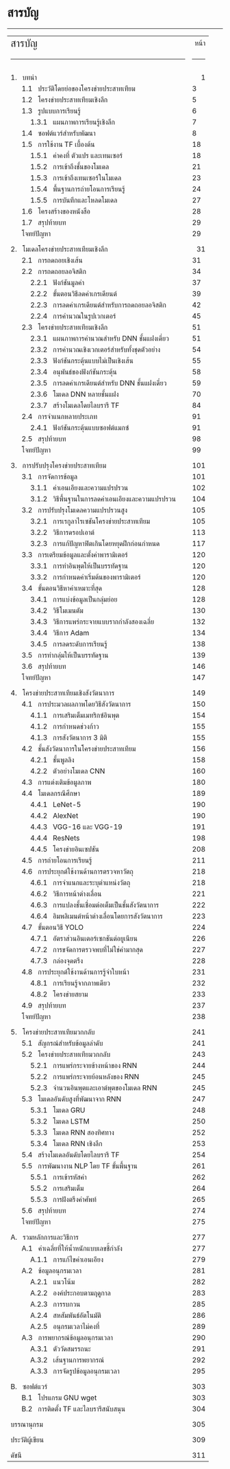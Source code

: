 <div style="page-break-after: always;"></div>


# สารบัญ

***

<table style="width:120%">
    <tr>
        <td style="width:80%"><div style="font-size: 18pt; text-align: left;">สารบัญ</div></td>
        <td><div style="text-align: right;">หน้า</div></td>
    </tr>
    <tr>
        <td><hr></td>
        <td><hr></td>
    </tr>
    <tr>
        <td style="width:90%"><div style="padding-top: 10px;">1. &nbsp; บทนำ</div></td><td><div style="text-align: right;padding-top: 10px;">1</div></td>
    </tr>
    <tr>
        <td>&nbsp; &nbsp; &nbsp; 1.1 &nbsp; ประวัติโดยย่อของโครงข่ายประสาทเทียม </td><td><div class="alignright">3</div></td>
    </tr>
    <tr>
        <td>&nbsp; &nbsp; &nbsp; 1.2 &nbsp; โครงข่ายประสาทเทียมเชิงลึก </td><td><div class="alignright">5</div></td>
    </tr>
    <tr>
        <td>&nbsp; &nbsp; &nbsp; 1.3 &nbsp; รูปแบบการเรียนรู้ </td><td><div class="alignright">6</div></td>
    </tr>
    <tr>
        <td>&nbsp; &nbsp; &nbsp; &emsp; 1.3.1 &nbsp; แผนภาพการเรียนรู้เชิงลึก</td><td><div class="alignright">7</div></td>
    </tr>
    <tr>
        <td>&nbsp; &nbsp; &nbsp; 1.4 &nbsp; ซอฟต์แวร์สำหรับพัฒนา </td><td><div class="alignright">8</div></td>
    </tr>
    <tr>
        <td>&nbsp; &nbsp; &nbsp; 1.5 &nbsp; การใช้งาน TF เบื้องต้น </td><td><div class="alignright">18</div></td>
    </tr>
    <tr>
        <td>&nbsp; &nbsp; &nbsp; &emsp; 1.5.1 &nbsp; ค่าคงที่ ตัวแปร และเทนเซอร์</td><td><div class="alignright">18</div></td>
    </tr>
    <tr>
        <td>&nbsp; &nbsp; &nbsp; &emsp; 1.5.2 &nbsp; การเข้าถึงชั้นของโมเดล</td><td><div class="alignright">21</div></td>
    </tr>        
    <tr>
        <td>&nbsp; &nbsp; &nbsp; &emsp; 1.5.3 &nbsp; การเข้าถึงเทนเซอร์ในโมเดล</td><td><div class="alignright">23</div></td>
    </tr> 
    <tr>
        <td>&nbsp; &nbsp; &nbsp; &emsp; 1.5.4 &nbsp; พื้นฐานการถ่ายโอนการเรียนรู้</td><td><div class="alignright">24</div></td>
    </tr>
    <tr>
        <td>&nbsp; &nbsp; &nbsp; &emsp; 1.5.5 &nbsp; การบันทึกและโหลดโมเดล</td><td><div class="alignright">27</div></td>
    </tr>
    <tr>
        <td>&nbsp; &nbsp; &nbsp; 1.6 &nbsp; โครงสร้างของหนังสือ </td><td><div class="alignright">28</div></td>
    </tr>
    <tr>
        <td>&nbsp; &nbsp; &nbsp; 1.7 &nbsp; สรุปท้ายบท </td><td><div class="alignright">29</div></td>
    </tr>
    <tr>
        <td>&nbsp; &nbsp; &nbsp; โจทย์ปัญหา </td><td><div class="alignright">29</div></td>
    </tr>
    <tr>
        <td style="width:90%"><div style="padding-top: 10px;">2. &nbsp; โมเดลโครงข่ายประสาทเทียมเชิงลึก</div></td><td><div style="text-align: right;padding-top: 10px;">31</div></td>
    </tr>
    <tr>
        <td>&nbsp; &nbsp; &nbsp; 2.1 &nbsp; การถดถอยเชิงเส้น </td><td><div class="alignright">31</div></td>
    </tr>
    <tr>
        <td>&nbsp; &nbsp; &nbsp; 2.2 &nbsp; การถดถอยลอจิสติก </td><td><div class="alignright">34</div></td>
    </tr>
    <tr>
        <td>&nbsp; &nbsp; &nbsp; &emsp; 2.2.1 &nbsp; ฟังก์ชันมูลค่า</td><td><div class="alignright">37</div></td>
    </tr>
    <tr>
        <td>&nbsp; &nbsp; &nbsp; &emsp; 2.2.2 &nbsp; ขั้นตอนวิธีลดค่าเกรเดียนต์</td><td><div class="alignright">39</div></td>
    </tr>
    <tr>
        <td>&nbsp; &nbsp; &nbsp; &emsp; 2.2.3 &nbsp; การลดค่าเกรเดียนต์สำหรับการถดถอยลอจิสติก</td><td><div class="alignright">42</div></td>
    </tr>
    <tr>
        <td>&nbsp; &nbsp; &nbsp; &emsp; 2.2.4 &nbsp; การคำนวณในรูปเวกเตอร์</td><td><div class="alignright">45</div></td>
    </tr>
    <tr>
        <td>&nbsp; &nbsp; &nbsp; 2.3 &nbsp; โครงข่ายประสาทเทียมเชิงลึก </td><td><div class="alignright">51</div></td>
    </tr>
    <tr>
        <td>&nbsp; &nbsp; &nbsp; &emsp; 2.3.1 &nbsp; แผนภาพการคำนวณสำหรับ DNN ชั้นแฝงเดี่ยว</td><td><div class="alignright">51</div></td>
    </tr>
    <tr>
        <td>&nbsp; &nbsp; &nbsp; &emsp; 2.3.2 &nbsp; การคำนวณเชิงเวกเตอร์สำหรับทั้งชุดตัวอย่าง</td><td><div class="alignright">54</div></td>
    </tr>
    <tr>
        <td>&nbsp; &nbsp; &nbsp; &emsp; 2.3.3 &nbsp; ฟังก์ชันกระตุ้นแบบไม่เป็นเชิงเส้น</td><td><div class="alignright">55</div></td>
    </tr>
    <tr>
        <td>&nbsp; &nbsp; &nbsp; &emsp; 2.3.4 &nbsp; อนุพันธ์ของฟังก์ชันกระตุ้น</td><td><div class="alignright">58</div></td>
    </tr>
    <tr>
        <td>&nbsp; &nbsp; &nbsp; &emsp; 2.3.5 &nbsp; การลดค่าเกรเดียนต์สำหรับ DNN ชั้นแฝงเดี่ยว</td><td><div class="alignright">59</div></td>
    </tr>
    <tr>
        <td>&nbsp; &nbsp; &nbsp; &emsp; 2.3.6 &nbsp; โมเดล DNN หลายชั้นแฝง</td><td><div class="alignright">70</div></td>
    </tr>
    <tr>
        <td>&nbsp; &nbsp; &nbsp; &emsp; 2.3.7 &nbsp; สร้างโมเดลโดยไลบรารี TF</td><td><div class="alignright">84</div></td>
    </tr>
    <tr>
        <td>&nbsp; &nbsp; &nbsp; 2.4 &nbsp; การจำแนกหลายประเภท </td><td><div class="alignright">91</div></td>
    </tr>
    <tr>
        <td>&nbsp; &nbsp; &nbsp; &emsp; 2.4.1 &nbsp; ฟังก์ชันกระตุ้นแบบซอฟต์แมกซ์</td><td><div class="alignright">91</div></td>
    </tr>
    <tr>
        <td>&nbsp; &nbsp; &nbsp; 2.5 &nbsp; สรุปท้ายบท </td><td><div class="alignright">98</div></td>
    </tr>
    <tr>
        <td>&nbsp; &nbsp; &nbsp; โจทย์ปัญหา </td><td><div class="alignright">99</div></td>
    </tr>
    <tr>
        <td style="width:90%"><div style="padding-top: 10px;">3. &nbsp; การปรับปรุงโครงข่ายประสาทเทียม</div></td><td><div style="text-align: right;padding-top: 10px;">101</div></td>
    </tr>
    <tr>
        <td>&nbsp; &nbsp; &nbsp; 3.1 &nbsp; การจัดการข้อมูล </td><td><div class="alignright">101</div></td>
    </tr>
    <tr>
        <td>&nbsp; &nbsp; &nbsp; &emsp; 3.1.1 &nbsp; ค่าเอนเอียงและความแปรปรวน</td><td><div class="alignright">102</div></td>
    </tr>
    <tr>
        <td>&nbsp; &nbsp; &nbsp; &emsp; 3.1.2 &nbsp; วิธีพื้นฐานในการลดค่าเอนเอียงและความแปรปรวน</td><td><div class="alignright">104</div></td>
    </tr>
    <tr>
        <td>&nbsp; &nbsp; &nbsp; 3.2 &nbsp; การปรับปรุงโมเดลความแปรปรวนสูง </td><td><div class="alignright">105</div></td>
    </tr>
    <tr>
        <td>&nbsp; &nbsp; &nbsp; &emsp; 3.2.1 &nbsp; การเรกูลาไรเซชันโครงข่ายประสาทเทียม</td><td><div class="alignright">105</div></td>
    </tr>
    <tr>
        <td>&nbsp; &nbsp; &nbsp; &emsp; 3.2.2 &nbsp; วิธีการดรอปเอาต์</td><td><div class="alignright">113</div></td>
    </tr>
    <tr>
        <td>&nbsp; &nbsp; &nbsp; &emsp; 3.2.3 &nbsp; การแก้ปัญหาฟิตเกินโดยหยุดฝึกก่อนกำหนด</td><td><div class="alignright">117</div></td>
    </tr>
    <tr>
        <td>&nbsp; &nbsp; &nbsp; 3.3 &nbsp; การเตรียมข้อมูลและตั้งค่าพารามิเตอร์ </td><td><div class="alignright">120</div></td>
    </tr>
    <tr>
        <td>&nbsp; &nbsp; &nbsp; &emsp; 3.3.1 &nbsp; การทำอินพุตให้เป็นบรรทัดฐาน</td><td><div class="alignright">120</div></td>
    </tr>
    <tr>
        <td>&nbsp; &nbsp; &nbsp; &emsp; 3.3.2 &nbsp; การกำหนดค่าเริ่มต้นของพารามิเตอร์</td><td><div class="alignright">120</div></td>
    </tr>
    <tr>
        <td>&nbsp; &nbsp; &nbsp; 3.4 &nbsp; ขั้นตอนวิธีหาค่าเหมาะที่สุด </td><td><div class="alignright">128</div></td>
    </tr>
    <tr>
        <td>&nbsp; &nbsp; &nbsp; &emsp; 3.4.1 &nbsp; การแบ่งข้อมูลเป็นกลุ่มย่อย</td><td><div class="alignright">128</div></td>
    </tr>
    <tr>
        <td>&nbsp; &nbsp; &nbsp; &emsp; 3.4.2 &nbsp; วิธีโมเมนตัม</td><td><div class="alignright">130</div></td>
    </tr>
    <tr>
        <td>&nbsp; &nbsp; &nbsp; &emsp; 3.4.3 &nbsp; วิธีการแพร่กระจายแบบรากกำลังสองเฉลี่ย</td><td><div class="alignright">132</div></td>
    </tr>
    <tr>
        <td>&nbsp; &nbsp; &nbsp; &emsp; 3.4.4 &nbsp; วิธีการ Adam</td><td><div class="alignright">134</div></td>
    </tr>
    <tr>
        <td>&nbsp; &nbsp; &nbsp; &emsp; 3.4.5 &nbsp; การลดระดับการเรียนรู้</td><td><div class="alignright">138</div></td>
    </tr>
    <tr>
        <td>&nbsp; &nbsp; &nbsp; 3.5 &nbsp; การทำกลุ่มให้เป็นบรรทัดฐาน </td><td><div class="alignright">139</div></td>
    </tr>
    <tr>
        <td>&nbsp; &nbsp; &nbsp; 3.6 &nbsp; สรุปท้ายบท </td><td><div class="alignright">146</div></td>
    </tr>
    <tr>
        <td>&nbsp; &nbsp; &nbsp; โจทย์ปัญหา </td><td><div class="alignright">147</div></td>
    </tr>
    <tr>
        <td style="width:90%"><div style="padding-top: 10px;">4. &nbsp; โครงข่ายประสาทเทียมเชิงสังวัตนาการ</div></td><td><div style="text-align: right;padding-top: 10px;">149</div></td>
    </tr>
    <tr>
        <td>&nbsp; &nbsp; &nbsp; 4.1 &nbsp; การประมวลผลภาพโดยวิธีสังวัตนาการ </td><td><div class="alignright">150</div></td>
    </tr>
    <tr>
        <td>&nbsp; &nbsp; &nbsp; &emsp; 4.1.1 &nbsp; การเสริมเต็มเมทริกซ์อินพุต</td><td><div class="alignright">154</div></td>
    </tr>
    <tr>
        <td>&nbsp; &nbsp; &nbsp; &emsp; 4.1.2 &nbsp; การกำหนดช่วงก้าว</td><td><div class="alignright">155</div></td>
    </tr>
    <tr>
        <td>&nbsp; &nbsp; &nbsp; &emsp; 4.1.3 &nbsp; การสังวัตนาการ 3 มิติ</td><td><div class="alignright">155</div></td>
    </tr>
    <tr>
        <td>&nbsp; &nbsp; &nbsp; 4.2 &nbsp; ชั้นสังวัตนาการในโครงข่ายประสาทเทียม </td><td><div class="alignright">156</div></td>
    </tr>
    <tr>
        <td>&nbsp; &nbsp; &nbsp; &emsp; 4.2.1 &nbsp; ชั้นพูลลิง</td><td><div class="alignright">158</div></td>
    </tr>
    <tr>
        <td>&nbsp; &nbsp; &nbsp; &emsp; 4.2.2 &nbsp; ตัวอย่างโมเดล CNN</td><td><div class="alignright">160</div></td>
    </tr>
    <tr>
        <td>&nbsp; &nbsp; &nbsp; 4.3 &nbsp; การแต่งเติมข้อมูลภาพ </td><td><div class="alignright">180</div></td>
    </tr>
    <tr>
        <td>&nbsp; &nbsp; &nbsp; 4.4 &nbsp; โมเดลกรณีศึกษา </td><td><div class="alignright">189</div></td>
    </tr>
    <tr>
        <td>&nbsp; &nbsp; &nbsp; &emsp; 4.4.1 &nbsp; LeNet-5</td><td><div class="alignright">190</div></td>
    </tr>
    <tr>
        <td>&nbsp; &nbsp; &nbsp; &emsp; 4.4.2 &nbsp; AlexNet</td><td><div class="alignright">190</div></td>
    </tr>
    <tr>
        <td>&nbsp; &nbsp; &nbsp; &emsp; 4.4.3 &nbsp; VGG-16 และ VGG-19</td><td><div class="alignright">191</div></td>
    </tr>
    <tr>
        <td>&nbsp; &nbsp; &nbsp; &emsp; 4.4.4 &nbsp; ResNets</td><td><div class="alignright">198</div></td>
    </tr>
    <tr>
        <td>&nbsp; &nbsp; &nbsp; &emsp; 4.4.5 &nbsp; โครงข่ายอินเซปชัน</td><td><div class="alignright">208</div></td>
    </tr>
    <tr>
        <td>&nbsp; &nbsp; &nbsp; 4.5 &nbsp; การถ่ายโอนการเรียนรู้ </td><td><div class="alignright">211</div></td>
    </tr>
    <tr>
        <td>&nbsp; &nbsp; &nbsp; 4.6 &nbsp; การประยุกต์ใช้งานด้านการตรวจหาวัตถุ </td><td><div class="alignright">218</div></td>
    </tr>
    <tr>
        <td>&nbsp; &nbsp; &nbsp; &emsp; 4.6.1 &nbsp; การจำแนกและระบุตำแหน่งวัตถุ</td><td><div class="alignright">218</div></td>
    </tr>
    <tr>
        <td>&nbsp; &nbsp; &nbsp; &emsp; 4.6.2 &nbsp; วิธีการหน้าต่างเลื่อน</td><td><div class="alignright">221</div></td>
    </tr>
    <tr>
        <td>&nbsp; &nbsp; &nbsp; &emsp; 4.6.3 &nbsp; การแปลงชั้นเชื่อมต่อเต็มเป็นชั้นสังวัตนาการ</td><td><div class="alignright">222</div></td>
    </tr>
    <tr>
        <td>&nbsp; &nbsp; &nbsp; &emsp; 4.6.4 &nbsp; อิมพลิเมนต์หน้าต่างเลื่อนโดยการสังวัตนาการ</td><td><div class="alignright">223</div></td>
    </tr>
    <tr>
        <td>&nbsp; &nbsp; &nbsp; 4.7 &nbsp; ขั้นตอนวิธี YOLO </td><td><div class="alignright">224</div></td>
    </tr>
    <tr>
        <td>&nbsp; &nbsp; &nbsp; &emsp; 4.7.1 &nbsp; อัตราส่วนอินเตอร์เซกชันต่อยูเนียน</td><td><div class="alignright">226</div></td>
    </tr>
    <tr>
        <td>&nbsp; &nbsp; &nbsp; &emsp; 4.7.2 &nbsp; การขจัดการตรวจพบที่ไม่ใช่ค่ามากสุด</td><td><div class="alignright">227</div></td>
    </tr>
    <tr>
        <td>&nbsp; &nbsp; &nbsp; &emsp; 4.7.3 &nbsp; กล่องจุดตรึง</td><td><div class="alignright">228</div></td>
    </tr>
    <tr>
        <td>&nbsp; &nbsp; &nbsp; 4.8 &nbsp; การประยุกต์ใช้งานด้านการรู้จำใบหน้า </td><td><div class="alignright">231</div></td>
    </tr>
    <tr>
        <td>&nbsp; &nbsp; &nbsp; &emsp; 4.8.1 &nbsp; การเรียนรู้จากภาพเดียว</td><td><div class="alignright">232</div></td>
    </tr>
    <tr>
        <td>&nbsp; &nbsp; &nbsp; &emsp; 4.8.2 &nbsp; โครงข่ายสยาม</td><td><div class="alignright">233</div></td>
    </tr>
    <tr>
        <td>&nbsp; &nbsp; &nbsp; 4.9 &nbsp; สรุปท้ายบท </td><td><div class="alignright">237</div></td>
    </tr>
    <tr>
        <td>&nbsp; &nbsp; &nbsp; โจทย์ปัญหา </td><td><div class="alignright">238</div></td>
    </tr>
    <tr>
        <td style="width:90%"><div style="padding-top: 10px;">5. &nbsp; โครงข่ายประสาทเทียมวกกลับ</div></td><td><div style="text-align: right;padding-top: 10px;">241</div></td>
    </tr>
    <tr>
        <td>&nbsp; &nbsp; &nbsp; 5.1 &nbsp; สัญกรณ์สำหรับข้อมูลลำดับ </td><td><div class="alignright">241</div></td>
    </tr>
    <tr>
        <td>&nbsp; &nbsp; &nbsp; 5.2 &nbsp; โครงข่ายประสาทเทียมวกกลับ </td><td><div class="alignright">243</div></td>
    </tr>
    <tr>
        <td>&nbsp; &nbsp; &nbsp; &emsp; 5.2.1 &nbsp; การแพร่กระจายข้างหน้าของ RNN</td><td><div class="alignright">244</div></td>
    </tr>
    <tr>
        <td>&nbsp; &nbsp; &nbsp; &emsp; 5.2.2 &nbsp; การแพร่กระจายย้อนหลังของ RNN</td><td><div class="alignright">245</div></td>
    </tr>
    <tr>
        <td>&nbsp; &nbsp; &nbsp; &emsp; 5.2.3 &nbsp; จำนวนอินพุตและเอาต์พุตของโมเดล RNN</td><td><div class="alignright">245</div></td>
    </tr>
    <tr>
        <td>&nbsp; &nbsp; &nbsp; 5.3 &nbsp; โมเดลอันดับสูงที่พัฒนาจาก RNN </td><td><div class="alignright">247</div></td>
    </tr>
    <tr>
        <td>&nbsp; &nbsp; &nbsp; &emsp; 5.3.1 &nbsp; โมเดล GRU</td><td><div class="alignright">248</div></td>
    </tr>
    <tr>
        <td>&nbsp; &nbsp; &nbsp; &emsp; 5.3.2 &nbsp; โมเดล LSTM</td><td><div class="alignright">250</div></td>
    </tr>
    <tr>
        <td>&nbsp; &nbsp; &nbsp; &emsp; 5.3.3 &nbsp; โมเดล RNN สองทิศทาง</td><td><div class="alignright">252</div></td>
    </tr>
    <tr>
        <td>&nbsp; &nbsp; &nbsp; &emsp; 5.3.4 &nbsp; โมเดล RNN เชิงลึก</td><td><div class="alignright">253</div></td>
    </tr>
    <tr>
        <td>&nbsp; &nbsp; &nbsp; 5.4 &nbsp; สร้างโมเดลอันดับโดยไลบรารี TF </td><td><div class="alignright">254</div></td>
    </tr>    
    <tr>
        <td>&nbsp; &nbsp; &nbsp; 5.5 &nbsp; การพัฒนางาน NLP โดย TF ขั้นพื้นฐาน </td><td><div class="alignright">261</div></td>
    </tr>
    <tr>
        <td>&nbsp; &nbsp; &nbsp; &emsp; 5.5.1 &nbsp; การเข้ารหัสคำ</td><td><div class="alignright">262</div></td>
    </tr>
    <tr>
        <td>&nbsp; &nbsp; &nbsp; &emsp; 5.5.2 &nbsp; การเสริมเต็ม</td><td><div class="alignright">264</div></td>
    </tr>
    <tr>
        <td>&nbsp; &nbsp; &nbsp; &emsp; 5.5.3 &nbsp; การฝังตรึงคำศัพท์</td><td><div class="alignright">265</div></td>
    </tr>
    <tr>
        <td>&nbsp; &nbsp; &nbsp; 5.6 &nbsp; สรุปท้ายบท </td><td><div class="alignright">274</div></td>
    </tr>
    <tr>
        <td>&nbsp; &nbsp; &nbsp; โจทย์ปัญหา </td><td><div class="alignright">275</div></td>
    </tr>
    <tr>
        <td style="width:90%"><div style="padding-top: 10px;">A. &nbsp; รวมหลักการและวิธีการ</div></td><td><div style="text-align: right;padding-top: 10px;">277</div></td>
    </tr>
    <tr>
        <td>&nbsp; &nbsp; &nbsp; A.1 &nbsp; ค่าเฉลี่ยที่ให้น้ำหนักแบบเลขชี้กำลัง </td><td><div class="alignright">277</div></td>
    </tr>
    <tr>
        <td>&nbsp; &nbsp; &nbsp; &emsp; A.1.1 &nbsp; การแก้ไขค่าเอนเอียง</td><td><div class="alignright">279</div></td>
    </tr>
    <tr>
        <td>&nbsp; &nbsp; &nbsp; A.2 &nbsp; ข้อมูลอนุกรมเวลา </td><td><div class="alignright">281</div></td>
    </tr>
    <tr>
        <td>&nbsp; &nbsp; &nbsp; &emsp; A.2.1 &nbsp; แนวโน้ม</td><td><div class="alignright">282</div></td>
    </tr>
    <tr>
        <td>&nbsp; &nbsp; &nbsp; &emsp; A.2.2 &nbsp; องค์ประกอบตามฤดูกาล</td><td><div class="alignright">283</div></td>
    </tr>
    <tr>
        <td>&nbsp; &nbsp; &nbsp; &emsp; A.2.3 &nbsp; การรบกวน</td><td><div class="alignright">285</div></td>
    </tr>
    <tr>
        <td>&nbsp; &nbsp; &nbsp; &emsp; A.2.4 &nbsp; สหสัมพันธ์อัตโนมัติ</td><td><div class="alignright">286</div></td>
    </tr>
    <tr>
        <td>&nbsp; &nbsp; &nbsp; &emsp; A.2.5 &nbsp; อนุกรมเวลาไม่คงที่</td><td><div class="alignright">289</div></td>
    </tr>
    <tr>
        <td>&nbsp; &nbsp; &nbsp; A.3 &nbsp; การพยากรณ์ข้อมูลอนุกรมเวลา </td><td><div class="alignright">290</div></td>
    </tr>
    <tr>
        <td>&nbsp; &nbsp; &nbsp; &emsp; A.3.1 &nbsp; ตัววัดสมรรถนะ</td><td><div class="alignright">291</div></td>
    </tr>
    <tr>
        <td>&nbsp; &nbsp; &nbsp; &emsp; A.3.2 &nbsp; เส้นฐานการพยากรณ์</td><td><div class="alignright">292</div></td>
    </tr>
    <tr>
        <td>&nbsp; &nbsp; &nbsp; &emsp; A.3.3 &nbsp; การจัดรูปข้อมูลอนุกรมเวลา</td><td><div class="alignright">295</div></td>
    </tr>
    <tr>
        <td style="width:90%"><div style="padding-top: 10px;">B. &nbsp; ซอฟต์แวร์</div></td><td><div style="text-align: right;padding-top: 10px;">303</div></td>
    </tr>
    <tr>
        <td>&nbsp; &nbsp; &nbsp; B.1 &nbsp; โปรแกรม GNU wget </td><td><div class="alignright">303</div></td>
    </tr>
    <tr>
        <td>&nbsp; &nbsp; &nbsp; B.2 &nbsp; การติดตั้ง TF และไลบรารีสนับสนุน </td><td><div class="alignright">304</div></td>
    </tr>
    <tr>
        <td style="width:90%"><div style="padding-top: 10px;">บรรณานุกรม</div></td><td><div style="text-align: right;padding-top: 10px;">305</div></td>
    </tr>
    <tr>
        <td style="width:90%"><div style="padding-top: 10px;">ประวัติผู้เขียน</div></td><td><div style="text-align: right;padding-top: 10px;">309</div></td>
    </tr>
    <tr>
        <td style="width:90%"><div style="padding-top: 10px;">ดัชนี</div></td><td><div style="text-align: right;padding-top: 10px;">311</div></td>
    </tr>    
</table>
